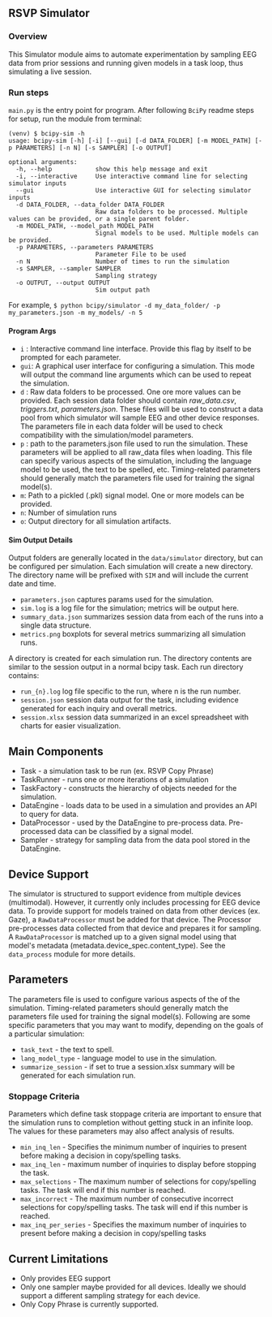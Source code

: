 ## RSVP Simulator

### Overview

This Simulator module aims to automate experimentation by sampling EEG data from prior sessions and running given models in a task loop, thus simulating a live session.

### Run steps

`main.py` is the entry point for program. After following `BciPy` readme steps for setup, run the module from terminal:

```
(venv) $ bcipy-sim -h
usage: bcipy-sim [-h] [-i] [--gui] [-d DATA_FOLDER] [-m MODEL_PATH] [-p PARAMETERS] [-n N] [-s SAMPLER] [-o OUTPUT]

optional arguments:
  -h, --help            show this help message and exit
  -i, --interactive     Use interactive command line for selecting simulator inputs
  --gui                 Use interactive GUI for selecting simulator inputs
  -d DATA_FOLDER, --data_folder DATA_FOLDER
                        Raw data folders to be processed. Multiple values can be provided, or a single parent folder.
  -m MODEL_PATH, --model_path MODEL_PATH
                        Signal models to be used. Multiple models can be provided.
  -p PARAMETERS, --parameters PARAMETERS
                        Parameter File to be used
  -n N                  Number of times to run the simulation
  -s SAMPLER, --sampler SAMPLER
                        Sampling strategy
  -o OUTPUT, --output OUTPUT
                        Sim output path
```

For example,
`$ python bcipy/simulator -d my_data_folder/ -p my_parameters.json -m my_models/ -n 5`

#### Program Args

- `i` : Interactive command line interface. Provide this flag by itself to be prompted for each parameter.
- `gui`: A graphical user interface for configuring a simulation. This mode will output the command line arguments which can be used to repeat the simulation.
- `d` : Raw data folders to be processed. One ore more values can be provided. Each session data folder should contain
  _raw_data.csv_, _triggers.txt_, _parameters.json_. These files will be used to construct a data pool from which simulator will sample EEG and other device responses. The parameters file in each data folder will be used to check compatibility with the simulation/model parameters.
- `p` : path to the parameters.json file used to run the simulation. These parameters will be applied to
  all raw_data files when loading. This file can specify various aspects of the simulation, including the language model to be used, the text to be spelled, etc. Timing-related parameters should generally match the parameters file used for training the signal model(s).
- `m`: Path to a pickled (.pkl) signal model. One or more models can be provided.
- `n`: Number of simulation runs
- `o`: Output directory for all simulation artifacts.

#### Sim Output Details

Output folders are generally located in the `data/simulator` directory, but can be configured per simulation. Each simulation will create a new directory. The directory name will be  prefixed with `SIM` and will include the current date and time.

- `parameters.json` captures params used for the simulation.
- `sim.log` is a log file for the simulation; metrics will be output here.
- `summary_data.json` summarizes session data from each of the runs into a single data structure.
- `metrics.png` boxplots for several metrics summarizing all simulation runs.

A directory is created for each simulation run. The directory contents are similar to the session output in a normal bcipy task. Each run directory contains:

- `run_{n}.log` log file specific to the run, where n is the run number.
- `session.json` session data output for the task, including evidence generated for each inquiry and overall metrics.
- `session.xlsx` session data summarized in an excel spreadsheet with charts for easier visualization.

## Main Components

* Task - a simulation task to be run (ex. RSVP Copy Phrase)
* TaskRunner - runs one or more iterations of a simulation
* TaskFactory - constructs the hierarchy of objects needed for the simulation.
* DataEngine - loads data to be used in a simulation and provides an API to query for data.
* DataProcessor - used by the DataEngine to pre-process data. Pre-processed data can be classified by a signal model.
* Sampler - strategy for sampling data from the data pool stored in the DataEngine.

## Device Support

The simulator is structured to support evidence from multiple devices (multimodal). However, it currently only includes processing for EEG device data. To provide support for models trained on data from other devices (ex. Gaze), a `RawDataProcessor` must be added for that device. The Processor pre-processes data collected from that device and prepares it for sampling. A `RawDataProcessor` is matched up to a given signal model using that model's metadata (metadata.device_spec.content_type). See the `data_process` module for more details.

## Parameters

The parameters file is used to configure various aspects of the of the simulation. Timing-related parameters should generally match the parameters file used for training the signal model(s). Following are some specific parameters that you may want to modify, depending on the goals of a particular simulation:

* `task_text` - the text to spell.
* `lang_model_type` - language model to use in the simulation.
* `summarize_session` - if set to true a session.xlsx summary will be generated for each simulation run.

### Stoppage Criteria

Parameters which define task stoppage criteria are important to ensure that the simulation runs to completion without getting stuck in an infinite loop. The values for these parameters may also affect analysis of results.

* `min_inq_len` - Specifies the minimum number of inquiries to present before making a decision in copy/spelling tasks.
* `max_inq_len` - maximum number of inquiries to display before stopping the task.
* `max_selections` - The maximum number of selections for copy/spelling tasks. The task will end if this number is reached.
* `max_incorrect` - The maximum number of consecutive incorrect selections for copy/spelling tasks. The task will end if this number is reached.
* `max_inq_per_series` - Specifies the maximum number of inquiries to present before making a decision in copy/spelling tasks


## Current Limitations

* Only provides EEG support
* Only one sampler maybe provided for all devices. Ideally we should support a different sampling strategy for each device.
* Only Copy Phrase is currently supported.